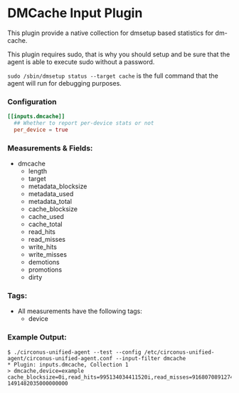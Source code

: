 # DMCache Input Plugin

This plugin provide a native collection for dmsetup based statistics for dm-cache.

This plugin requires sudo, that is why you should setup and be sure that the agent is able to execute sudo without a password.

`sudo /sbin/dmsetup status --target cache` is the full command that the agent will run for debugging purposes.

### Configuration

```toml
[[inputs.dmcache]]
  ## Whether to report per-device stats or not
  per_device = true
```

### Measurements & Fields:

- dmcache
    - length
    - target
    - metadata_blocksize
    - metadata_used
    - metadata_total
    - cache_blocksize
    - cache_used
    - cache_total
    - read_hits
    - read_misses
    - write_hits
    - write_misses
    - demotions
    - promotions
    - dirty

### Tags:

- All measurements have the following tags:
    - device

### Example Output:

```
$ ./circonus-unified-agent --test --config /etc/circonus-unified-agent/circonus-unified-agent.conf --input-filter dmcache
* Plugin: inputs.dmcache, Collection 1
> dmcache,device=example cache_blocksize=0i,read_hits=995134034411520i,read_misses=916807089127424i,write_hits=195107267543040i,metadata_used=12861440i,write_misses=563725346013184i,promotions=3265223720960i,dirty=0i,metadata_blocksize=0i,cache_used=1099511627776ii,cache_total=0i,length=0i,metadata_total=1073741824i,demotions=3265223720960i 1491482035000000000
```
